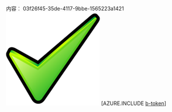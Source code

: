内容︰ 03f26f45-35de-4117-9bbe-1565223a1421![图像](bd877b6f-444f-4757-bab9-74bae6a7c35e.png)
[AZURE.INCLUDE [b-token](a94b81fc-89a3-41f1-96e4-22da74634261.md)]
